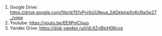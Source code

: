 1. Google Drive: https://drive.google.com/file/d/151vPyrbUU9eug_5ADkkmpXvKcRw5p27_/view
2. Youtube: https://youtu.be/EE9PnlClxuo
3. Yandex Drive: https://disk.yandex.ru/i/dL6ZyBipH0Rcyg